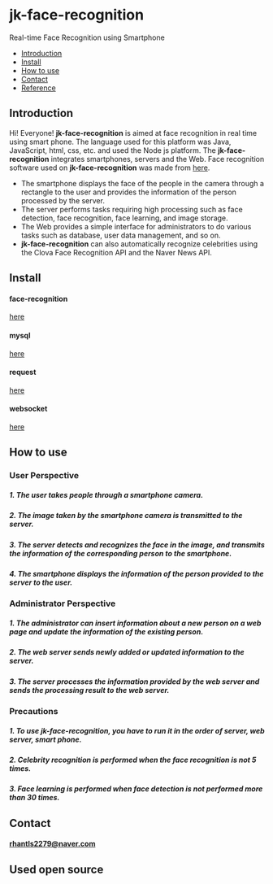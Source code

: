 # jk-face-recognition
Real-time Face Recognition using Smartphone

* [Introduction](#introduction)
* [Install](#install)
* [How to use](#how-to-use)
* [Contact](#contact)
* [Reference](#reference)

## Introduction
Hi! Everyone!
**jk-face-recognition** is aimed at face recognition in real time using smart phone. The language used for this platform was Java, JavaScript, html, css, etc. and used the Node js platform. The **jk-face-recognition** integrates smartphones, servers and the Web. Face recognition software used on **jk-face-recognition** was made from [here](https://github.com/justadudewhohacks/face-recognition.js).

* The smartphone displays the face of the people in the camera through a rectangle to the user and provides the information of the person processed by the server.
* The server performs tasks requiring high processing such as face detection, face recognition, face learning, and image storage.
* The Web provides a simple interface for administrators to do various tasks such as database, user data management, and so on.
* **jk-face-recognition** can also automatically recognize celebrities using the Clova Face Recognition API and the Naver News API.

## Install

#### face-recognition
[here](https://github.com/justadudewhohacks/face-recognition.js)

#### mysql
[here](https://github.com/mysqljs/mysql)

#### request
[here](https://github.com/request/request)

#### websocket
[here](https://github.com/theturtle32/WebSocket-Node)

## How to use

### User Perspective
##### 1. The user takes people through a smartphone camera.
##### 2. The image taken by the smartphone camera is transmitted to the server.
##### 3. The server detects and recognizes the face in the image, and transmits the information of the corresponding person to the smartphone.
##### 4. The smartphone displays the information of the person provided to the server to the user.

### Administrator Perspective
##### 1. The administrator can insert information about a new person on a web page and update the information of the existing person.
##### 2. The web server sends newly added or updated information to the server.
##### 3. The server processes the information provided by the web server and sends the processing result to the web server.

### Precautions
##### 1. To use **jk-face-recognition**, you have to run it in the order of server, web server, smart phone.
##### 2. Celebrity recognition is performed when the face recognition is not 5 times.
##### 3. Face learning is performed when face detection is not performed more than 30 times.

## Contact
#### rhantls2279@naver.com

## Used open source



